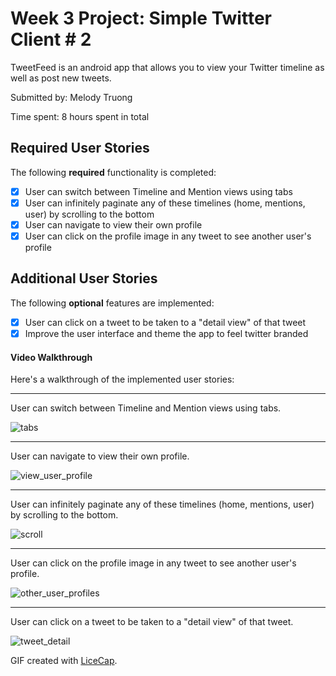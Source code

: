 # Week 3 Project: Simple Twitter Client # 2

TweetFeed is an android app that allows you to view your Twitter timeline as well as post new tweets.

Submitted by: Melody Truong

Time spent: 8 hours spent in total

## Required User Stories

The following **required** functionality is completed:

* [x] User can switch between Timeline and Mention views using tabs
* [x] User can infinitely paginate any of these timelines (home, mentions, user) by scrolling to the bottom
* [x] User can navigate to view their own profile
* [x] User can click on the profile image in any tweet to see another user's profile

## Additional User Stories

The following **optional** features are implemented:

* [x] User can click on a tweet to be taken to a "detail view" of that tweet
* [x] Improve the user interface and theme the app to feel twitter branded

#### Video Walkthrough

Here's a walkthrough of the implemented user stories:

- - -

User can switch between Timeline and Mention views using tabs.

![tabs](https://cloud.githubusercontent.com/assets/5839078/11202991/90291ff6-8ca3-11e5-923b-c3bcc5a8f2bc.gif)

- - -

User can navigate to view their own profile.

![view_user_profile](https://cloud.githubusercontent.com/assets/5839078/11203141/766d772c-8ca5-11e5-8e19-580e231c6ee5.gif)

- - -

User can infinitely paginate any of these timelines (home, mentions, user) by scrolling to the bottom.

![scroll](https://cloud.githubusercontent.com/assets/5839078/11203157/c7163ce0-8ca5-11e5-9f8d-fd5bb3d358de.gif)

- - -

User can click on the profile image in any tweet to see another user's profile.

![other_user_profiles](https://cloud.githubusercontent.com/assets/5839078/11203275/37324900-8ca7-11e5-859c-d4107a0b0115.gif)

- - -

User can click on a tweet to be taken to a "detail view" of that tweet.

![tweet_detail](https://cloud.githubusercontent.com/assets/5839078/11203288/643efcc2-8ca7-11e5-81cc-908e5fef281f.gif)


GIF created with [LiceCap](http://www.cockos.com/licecap/).
